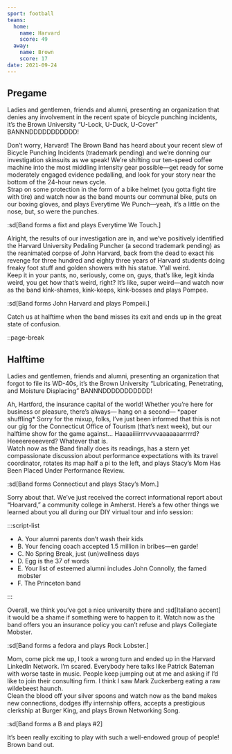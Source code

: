 ```yaml
---
sport: football
teams:
  home:
    name: Harvard
    score: 49
  away:
    name: Brown
    score: 17
date: 2021-09-24
---
```


## Pregame

Ladies and gentlemen, friends and alumni, presenting an organization that denies any involvement in the recent spate of bicycle punching incidents, it’s the Brown University “U-Lock, U-Duck, U-Cover” BANNNDDDDDDDDDDD!

Don’t worry, Harvard! The Brown Band has heard about your recent slew of Bicycle Punching Incidents (trademark pending) and we’re donning our investigation skinsuits as we speak! We’re shifting our ten-speed coffee machine into the most middling intensity gear possible—get ready for some moderately engaged evidence pedalling, and look for your story near the bottom of the 24-hour news cycle.\
Strap on some protection in the form of a bike helmet (you gotta fight tire with tire) and watch now as the band mounts our communal bike, puts on our boxing gloves, and plays Everytime We Punch—yeah, it’s a little on the nose, but, so were the punches.

:sd[Band forms a fixt and plays Everytime We Touch.]

Alright, the results of our investigation are in, and we’ve positively identified the Harvard University Pedaling Puncher (a second trademark pending) as the reanimated corpse of John Harvard, back from the dead to exact his revenge for three hundred and eighty three years of Harvard students doing freaky foot stuff and golden showers with his statue. Y’all weird.\
Keep it in your pants, no, seriously, come on, guys, that’s like, legit kinda weird, you get how that’s weird, right? It’s like, super weird—and watch now as the band kink-shames, kink-keeps, kink-bosses and plays Pompee.

:sd[Band forms John Harvard and plays Pompeii.]

Catch us at halftime when the band misses its exit and ends up in the great state of confusion.

::page-break

## Halftime

Ladies and gentlemen, friends and alumni, presenting an organization that forgot to file its WD-40s, it’s the Brown University “Lubricating, Penetrating, and Moisture Displacing” BANNNDDDDDDDDDDD!

Ah, Hartford, the insurance capital of the world! Whether you’re here for business or pleasure, there’s always— hang on a second— \*paper shuffling\* Sorry for the mixup, folks, I’ve just been informed that this is not our gig for the Connecticut Office of Tourism (that’s next week), but our halftime show for the game against… Haaaaiiiirrrvvvvaaaaaaarrrrd? Heeeereeeeverd? Whatever that is.\
Watch now as the Band finally does its readings, has a stern yet compassionate discussion about performance expectations with its travel coordinator, rotates its map half a pi to the left, and plays Stacy’s Mom Has Been Placed Under Performance Review.

:sd[Band forms Connecticut and plays Stacy’s Mom.]

Sorry about that. We’ve just received the correct informational report about “Hoarvard,” a community college in Amherst. Here’s a few other things we learned about you all during our DIY virtual tour and info session:

:::script-list

- A. Your alumni parents don’t wash their kids
- B. Your fencing coach accepted 1.5 million in bribes—en garde!
- C. No Spring Break, just (un)wellness days
- D. Egg is the 37 of words
- E. Your list of esteemed alumni includes John Connolly, the famed mobster
- F. The Princeton band

:::

Overall, we think you’ve got a nice university there and :sd[Italiano accent] it would be a shame if something were to happen to it. Watch now as the band offers you an insurance policy you can’t refuse and plays Collegiate Mobster.

:sd[Band forms a fedora and plays Rock Lobster.]

Mom, come pick me up, I took a wrong turn and ended up in the Harvard LinkedIn Network. I’m scared. Everybody here talks like Patrick Bateman with worse taste in music. People keep jumping out at me and asking if I’d like to join their consulting firm. I think I saw Mark Zuckerberg eating a raw wildebeest haunch.\
Clean the blood off your silver spoons and watch now as the band makes new connections, dodges iffy internship offers, accepts a prestigious clerkship at Burger King, and plays Brown Networking Song.

:sd[Band forms a B and plays #2]

It’s been really exciting to play with such a well-endowed group of people! Brown band out.
